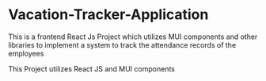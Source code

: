 # Vacation-Tracker-Application
 This is a frontend React Js Project which utilizes MUI components and other libraries to implement a system to track the attendance records of the employees

This Project utilizes React JS and MUI components 
